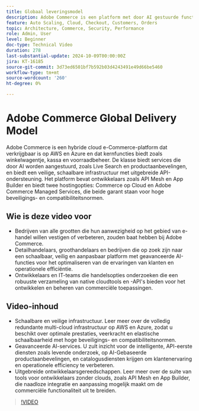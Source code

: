```yaml
---
title: Globaal leveringsmodel
description: Adobe Commerce is een platform met door AI gestuurde functies, robuuste API's en topbeveiliging en is verkrijgbaar in AWS en Azure met flexibele supportopties.
feature: Auto Scaling, Cloud, Checkout, Customers, Orders
topic: Architecture, Commerce, Security, Performance
role: Admin, User
level: Beginner
doc-type: Technical Video
duration: 278
last-substantial-update: 2024-10-09T00:00:00Z
jira: KT-16185
source-git-commit: 3d73ed6501bf7b592b03d4243491e49d66be5460
workflow-type: tm+mt
source-wordcount: '260'
ht-degree: 0%

---
```



# Adobe Commerce Global Delivery Model

Adobe Commerce is een hybride cloud e-Commerce-platform dat verkrijgbaar is op AWS en Azure en dat kernfuncties biedt zoals winkelwagentje, kassa en voorraadbeheer. De klasse biedt services die door AI worden aangestuurd, zoals Live Search en productaanbevelingen, en biedt een veilige, schaalbare infrastructuur met uitgebreide API-ondersteuning. Het platform bevat ontwikkelaars zoals API Mesh en App Builder en biedt twee hostingopties: Commerce op Cloud en Adobe Commerce Managed Services, die beide garant staan voor hoge beveiligings- en compatibiliteitsnormen.

## Wie is deze video voor

- Bedrijven van alle grootten die hun aanwezigheid op het gebied van e-handel willen vestigen of verbeteren, zouden baat hebben bij Adobe Commerce.
- Detailhandelaars, groothandelaars en bedrijven die op zoek zijn naar een schaalbaar, veilig en aanpasbaar platform met geavanceerde AI-functies voor het optimaliseren van de ervaringen van klanten en operationele efficiëntie.
- Ontwikkelaars en IT-teams die handelsopties onderzoeken die een robuuste verzameling van native cloudtools en -API&#39;s bieden voor het ontwikkelen en beheren van commerciële toepassingen.

## Video-inhoud

- Schaalbare en veilige infrastructuur.  Leer meer over de volledig redundante multi-cloud infrastructuur op AWS en Azure, zodat u beschikt over optimale prestaties, veerkracht en elastische schaalbaarheid met hoge beveiligings- en compatibiliteitsnormen.
- Geavanceerde AI-services. U zult inzicht voor de intelligente, API-eerste diensten zoals levende onderzoek, op AI-Gebaseerde productaanbevelingen, en catalogusdiensten krijgen om klantenervaring en operationele efficiency te verbeteren.
- Uitgebreide ontwikkelaarsgereedschappen. Leer meer over de suite van tools voor ontwikkelaars zonder clouds, zoals API Mesh en App Builder, die naadloze integratie en aanpassing mogelijk maakt om de commerciële functionaliteit uit te breiden.

>[!VIDEO](https://video.tv.adobe.com/v/3433506?learn=on&captions=dut)
